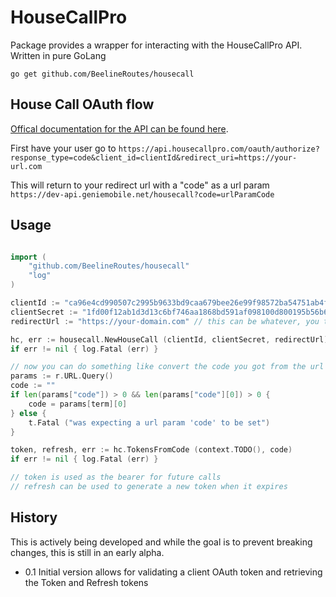 # HouseCallPro
Package provides a wrapper for interacting with the HouseCallPro API.  Written in pure GoLang

`go get github.com/BeelineRoutes/housecall`

## House Call OAuth flow
[Offical documentation for the API can be found here](https://pro.housecallpro.com/docs/alpha/api.html).

First have your user go to 
`https://api.housecallpro.com/oauth/authorize?response_type=code&client_id=clientId&redirect_uri=https://your-url.com`

This will return to your redirect url with a "code" as a url param
`https://dev-api.geniemobile.net/housecall?code=urlParamCode`

## Usage
```go

import (
    "github.com/BeelineRoutes/housecall"
    "log"
)

clientId := "ca96e4cd990507c2995b9633bd9caa679bee26e99f98572ba54751ab4ff24886" // your special client id
clientSecret := "1fd00f12ab1d3d13c6bf746aa1868bd591af098100d800195b56b6fa97795d73" // your secret
redirectUrl := "https://your-domain.com" // this can be whatever, you tell House Call what you want when you create your account

hc, err := housecall.NewHouseCall (clientId, clientSecret, redirectUrl) // create the hc object
if err != nil { log.Fatal (err) }

// now you can do something like convert the code you got from the url to a long-lived token and refresh token
params := r.URL.Query()
code := ""
if len(params["code"]) > 0 && len(params["code"][0]) > 0 {
    code = params[term][0]
} else {
    t.Fatal ("was expecting a url param 'code' to be set")
}

token, refresh, err := hc.TokensFromCode (context.TODO(), code)
if err != nil { log.Fatal (err) }

// token is used as the bearer for future calls
// refresh can be used to generate a new token when it expires
```

## History
This is actively being developed and while the goal is to prevent breaking changes, this is still in an early alpha.

- 0.1 Initial version allows for validating a client OAuth token and retrieving the Token and Refresh tokens



